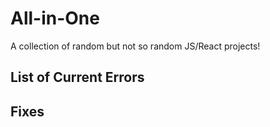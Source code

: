 # All-in-One

A collection of random but not so random JS/React projects!

## List of Current Errors

## Fixes
